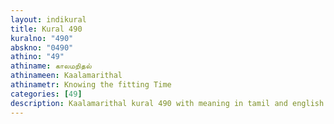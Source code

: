 ```yaml
---
layout: indikural
title: Kural 490
kuralno: "490"
abskno: "0490"
athino: "49"
athiname: காலமறிதல்
athinameen: Kaalamarithal
athinametr: Knowing the fitting Time
categories: [49]
description: Kaalamarithal kural 490 with meaning in tamil and english 
---
```


